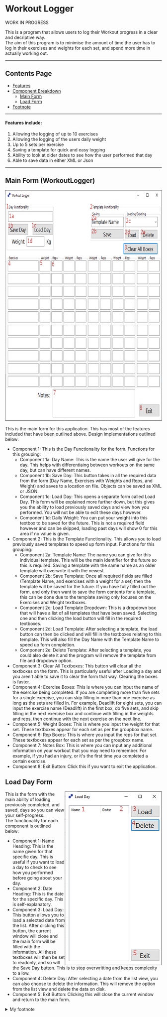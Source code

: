 # Workout Logger
WORK IN PROGRESS

This is a program that allows users to log their Workout progress in a clear and decriptive way.<br> The aim of this program is to minimise the amount of time the user has to log in their exercises and weights for each set, and spend more time in actually working out.

---
## Contents Page
* [Features](#features)
* [Component Breakdown](#componentbreakdown)
  * [Main Form](#mainform)
  * [Load Form](#loadform)
* [Footnote](#footnote)

---
<a name="features"></a>
#### Features include:

  1. Allowing the logging of up to 10 exercises
  2. Allowing the logging of the users daily weight
  3. Up to 5 sets per exercise
  4. Saving a template for quick and easy logging
  5. Ability to look at older dates to see how the user performed that day
  6. Able to save data in either XML or Json

---
<a name="componentbreakdown"></a>
<a name="mainform"></a>
## Main Form (WorkoutLogger)

<img align="centre" width="763" height="741" src="https://github.com/RhysGrabany/WorkoutLogger/blob/master/readme_imgs/main.PNG">

This is the main form for this application. This has most of the features included that have been outlined above. Design implementations outlined below:

* Component 1: This is the Day Functionality for the form. Functions for this grouping:
  * Component 1a: Day Name: This is the name the user will give for the day. This helps with differentiaing between workouts on the same day, but can have different names.
  * Component 1b: Save Day: This button takes in all the required data from the form (Day Name, Exercises with Weights and Reps, and Weight) and saves to a location on file. Objects can be saved as XML or JSON.
  * Component 1c: Load Day: This opens a separate form called Load Day. This form will be explained more further down, but this gives you the ability to load previously saved days and view how you performed. You will not be able to edit these days however.
  * Component 1d: Daily Weight: You can put your weight into this textbox to be saved for the future. This is not a required field however and can be skipped, loading past days will show 0 for this  area if no value is given.
* Component 2: This is the Template Functionality. This allows you to load previously saved templates to speed up form input. Functions for this grouping:
  * Component 2a: Template Name: The name you can give for this individual template. This will be the main identifier for the future so this is required. Saving a template with the same name as an older template will overwrite it with the newest.
  * Component 2b: Save Template: Once all required fields are filled (Template Name, and exercises with a weight for a set) then the template will be saved for the future. If you have fully filled out the form, and only then want to save the form contents for a template, this can be done due to the template saving only focuses on the Exercises and Weight textboxes.
  * Component 2c: Load Template Dropdown: This is a dropdown box that will have a list of all templates that have been saved. Selecting one and then clicking the load button will fill in the required textboxes. 
  * Component 2d: Load Template: After selecting a template, the load button can then be clicked and will fill in the textboxes relating to this template. This will also fill the Day Name with the Template Name to speed up form completion.
  * Component 2e: Delete Template: After selecting a template, you could also delete it and the program will remove the template from file and dropdown option.
* Component 3: Clear All Textboxes: This button will clear all the textboxes on the form. This is particularly useful after Loading a day and you aren't able to save it to clear the form that way. Clearing the boxes is faster.
* Component 4: Exercise Boxes: This is where you can input the name of the exercise being completed. If you are completing more than five sets for a single exercise, you can skip filling in more than one exercise as long as the sets are filled in. For example, Deadlift for eight sets, you can input the exercise name (Deadlift) in the first box, do five sets, and skip filling in the next exercise box and continue with filling in the weights and reps, then continue with the next exercise on the next line.
* Component 5: Weight Boxes: This is where you input the weight for that set. These textboxes appear for each set as per the groupbox name.
* Component 6: Rep Boxes: This is where you input the reps for that set. These textboxes appear for each set as per the groupbox name.
* Component 7: Notes Box: This is where you can input any additional information on your workout that you may need to remember. For example, if you had an injury, or it's the first time you completed a certain exercise.
* Component 8: Exit Button: Click this if you want to exit the application.

<a name="loadform"></a>
## Load Day Form

<img align="right" width="312" height="558" src="https://github.com/RhysGrabany/WorkoutLogger/blob/master/readme_imgs/load.PNG">


This is the form with the main ability of loading previously completed, and saved, days so you can view your self-progress. <br>
The functionality for each component is outlined below:<br>

* Component 1: Name Heading: This is the name given for that specific day. This is useful if you want to load a day to check to see how you performed before going about your day.
* Component 2: Date Heading: This is the date for the specific day. This is self-explanatory.
* Component 3: Load Day: This button allows you to load a selected date from the list. After clicking this button, the current window will close and the main form will be filled with the information. All these textboxes will then be set to readonly, and so will the Save Day button. This is to stop overwritting and keeps complexity to a low.
* Component 4: Delete Day: After selecting a date from the list view, you can also choose to delete the information. This will remove the option from the list view and delete the data on disk.
* Component 5: Exit Button: Clicking this will close the current window and return to the main form. 







<a name="footnote"></a>
<details>
  <summary>My footnote</summary>
This is my first application created in C#, as such there may be design implmentations that could be questionable.

Thank you for your understanding, this will be more filled out as development continues
</details>

